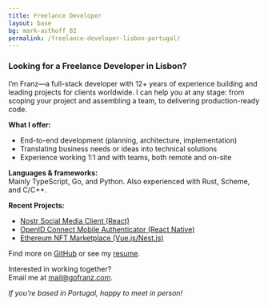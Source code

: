 ```yaml
---
title: Freelance Developer
layout: base
bg: mark-asthoff_02
permalink: /freelance-developer-lisbon-portugal/
---
```


### Looking for a Freelance Developer in Lisbon?

I’m Franz—a full-stack developer with 12+ years of experience building and leading projects for clients worldwide. I can help you at any stage: from scoping your project and assembling a team, to delivering production-ready code.

**What I offer:**

- End-to-end development (planning, architecture, implementation)
- Translating business needs or ideas into technical solutions
- Experience working 1:1 and with teams, both remote and on-site

**Languages & frameworks:**  
Mainly TypeScript, Go, and Python. Also experienced with Rust, Scheme, and C/C++.

**Recent Projects:**
- [Nostr Social Media Client (React)](/work/nostrop/)
- [OpenID Connect Mobile Authenticator (React Native)](/work/mobile-authenticator/)
- [Ethereum NFT Marketplace (Vue.js/Nest.js)](/work/onesnow-nft-marketplace/)

Find more on [GitHub](https://github.com/franzos) or see my [resume](/resume/).

Interested in working together?  
Email me at [mail@gofranz.com](mailto:mail@gofranz.com).

*If you’re based in Portugal, happy to meet in person!*
